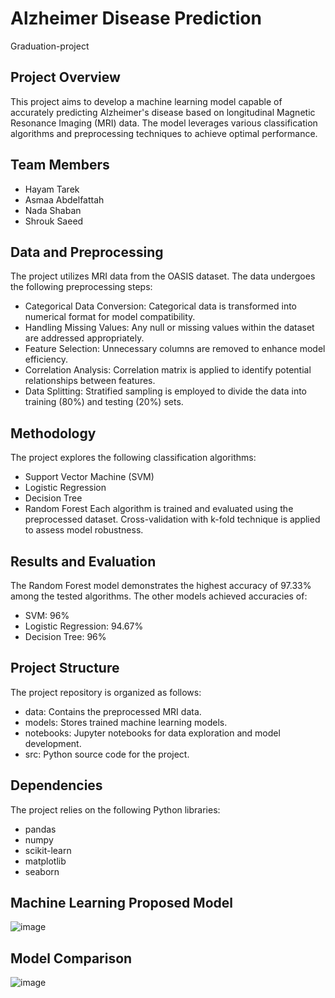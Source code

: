 # Alzheimer Disease Prediction 
  Graduation-project
## Project Overview
This project aims to develop a machine learning model capable of accurately predicting Alzheimer's disease based on longitudinal Magnetic Resonance Imaging (MRI) data. The model leverages various classification algorithms and preprocessing techniques to achieve optimal performance.
## Team Members
- Hayam Tarek 
- Asmaa Abdelfattah 
- Nada Shaban
- Shrouk Saeed
## Data and Preprocessing
The project utilizes MRI data from the OASIS dataset. The data undergoes the following preprocessing steps:
  * Categorical Data Conversion: Categorical data is transformed into numerical format for model compatibility.
  * Handling Missing Values: Any null or missing values within the dataset are addressed appropriately.
  * Feature Selection: Unnecessary columns are removed to enhance model efficiency.
  * Correlation Analysis: Correlation matrix is applied to identify potential relationships between features.
  * Data Splitting: Stratified sampling is employed to divide the data into training (80%) and testing (20%) sets.
## Methodology
The project explores the following classification algorithms:
  * Support Vector Machine (SVM)
  * Logistic Regression
  * Decision Tree
  * Random Forest
Each algorithm is trained and evaluated using the preprocessed dataset. Cross-validation with k-fold technique is applied to assess model robustness.
## Results and Evaluation
The Random Forest model demonstrates the highest accuracy of 97.33% among the tested algorithms. The other models achieved accuracies of:
  * SVM: 96%
  * Logistic Regression: 94.67%
  * Decision Tree: 96%
## Project Structure
The project repository is organized as follows:
  * data: Contains the preprocessed MRI data.
  * models: Stores trained machine learning models.
  * notebooks: Jupyter notebooks for data exploration and model development.
  * src: Python source code for the project.
## Dependencies
The project relies on the following Python libraries:
  * pandas
  * numpy
  * scikit-learn
  * matplotlib
  * seaborn
## Machine Learning Proposed Model
![image](https://github.com/HayamTarek/Graduation-project/assets/125991048/0bc9dff6-f852-4610-b059-d6f96efe5ca3)
## Model Comparison
![image](https://github.com/HayamTarek/Graduation-project/assets/125991048/5250bd29-66eb-41ed-84e9-d5f2539f99a1)
